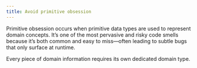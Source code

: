 ```yaml
---
title: Avoid primitive obsession
---
```


Primitive obsession occurs when primitive data types are used to represent domain concepts. It’s one of the most pervasive and risky code smells because it’s both common and easy to miss—often leading to subtle bugs that only surface at runtime.

Every piece of domain information requires its own dedicated domain type.
